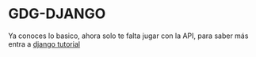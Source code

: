 # GDG-DJANGO

Ya conoces lo basico, ahora solo te falta jugar con la API, para saber más entra a [django tutorial](https://docs.djangoproject.com/en/1.11/intro/tutorial02/)
